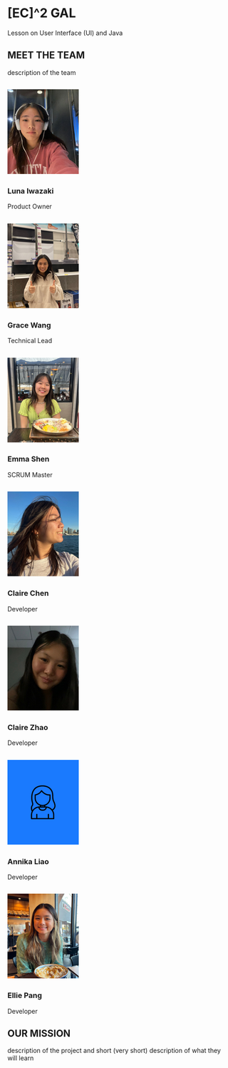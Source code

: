 <!--Start of Website Content-->
<div class="index-header">
    <h1>[EC]^2 GAL</h1>
    <p>Lesson on User Interface (UI) and Java</p>
</div>


<!--About Our Team-->
<section class="team">
    <h1>MEET THE TEAM</h1>
    <p>description of the team</p>
    <div class="row">
        <div class="team-col">
            <h1><a href="https://github.com/lunaiwa"><img src ="images/team/luna.png"></a></h1>
            <h3>Luna Iwazaki</h3>
            <p>Product Owner</p>
        </div>
        <div class="team-col">
            <h1><a href="https://github.com/gwang1224"><img src ="images/team/grace.png"></a></h1>
            <h3>Grace Wang</h3>
            <p>Technical Lead</p>
        </div>
        <div class="team-col">
            <h1><a href="https://github.com/e-shen2022"><img src ="images/team/emma.png"></a></h1>
            <h3>Emma Shen</h3>
            <p>SCRUM Master</p>
        </div>
    </div>
</section>
<section class="team">
<div class="row">
    <div class="team-col">
        <h1><a href="https://github.com/ClaireChen3"><img src ="images/team/clairec.png"></a></h1>
        <h3>Claire Chen</h3>
        <p>Developer</p>
    </div>
    <div class="team-col">
        <h1><a href="https://github.com/clairehzhao"><img src ="images/team/clairez.png"></a></h1>
        <h3>Claire Zhao</h3>
        <p>Developer</p>
    </div>
    <div class="team-col">
        <h1><a href="https://github.com/annikaliao"><img src ="images/team/annika.png"></a></h1>
        <h3>Annika Liao</h3>
        <p>Developer</p>
    </div>
    <div class="team-col">
        <h1><a href="https://github.com/1908901"><img src ="images/team/ellie.png"></a></h1>
        <h3>Ellie Pang</h3>
        <p>Developer</p>
    </div>
</div>
</section>

<section class="about">
    <h1>OUR MISSION</h1>
    <p>description of the project and short (very short) description of what they will learn</p>

</section>